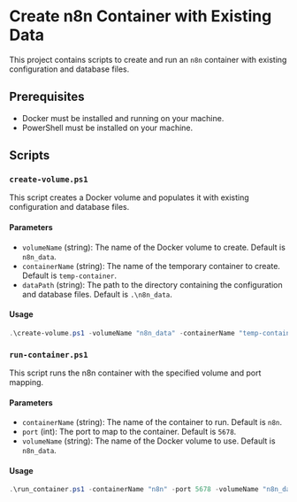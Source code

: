 # Create n8n Container with Existing Data

This project contains scripts to create and run an `n8n` container with existing configuration and database files.

## Prerequisites

- Docker must be installed and running on your machine.
- PowerShell must be installed on your machine.

## Scripts

### `create-volume.ps1`

This script creates a Docker volume and populates it with existing configuration and database files.

#### Parameters

- `volumeName` (string): The name of the Docker volume to create. Default is `n8n_data`.
- `containerName` (string): The name of the temporary container to create. Default is `temp-container`.
- `dataPath` (string): The path to the directory containing the configuration and database files. Default is `.\n8n_data`.

#### Usage

```powershell
.\create-volume.ps1 -volumeName "n8n_data" -containerName "temp-container" -dataPath ".\n8n_data"
```

### `run-container.ps1`

This script runs the n8n container with the specified volume and port mapping.

#### Parameters

- `containerName` (string): The name of the container to run. Default is `n8n`.
- `port` (int): The port to map to the container. Default is `5678`.
- `volumeName` (string): The name of the Docker volume to use. Default is `n8n_data`.

#### Usage

```powershell
.\run_container.ps1 -containerName "n8n" -port 5678 -volumeName "n8n_data"
```
